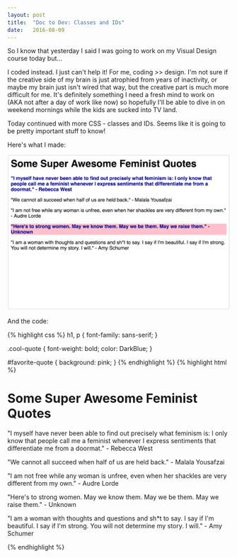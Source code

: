 ```yaml
---
layout: post
title:  "Doc to Dev: Classes and IDs"
date:   2016-08-09
---
```

So I know that yesterday I said I was going to work on my Visual Design course today but...

I coded instead. I just can't help it! For me, coding >> design. I'm not sure if the creative side of my brain is just
atrophied from years of inactivity, or maybe my brain just isn't wired that way, but the creative part is much more difficult
for me. It's definitely something I need a fresh mind to work on (AKA not after a day of work like now) so hopefully I'll be
able to dive in on weekend mornings while the kids are sucked into TV land.

Today continued with more CSS - classes and IDs. Seems like it is going to be pretty important stuff to know!

Here's what I made:

![CSS 080916](/assets/img/080916.png)

And the code:

{% highlight css %}
h1, p {
  font-family: sans-serif;
}

.cool-quote {
  font-weight: bold;
  color: DarkBlue;
}

#favorite-quote {
  background: pink;
}
{% endhighlight %}
{% highlight html %}
<h1>Some Super Awesome Feminist Quotes</h1>
<p class="cool-quote">
"I myself have never been able to find out precisely what feminism is: I only know that people call me
a feminist whenever I express sentiments that differentiate me from a doormat." - Rebecca West
</p>
<p>
"We cannot all succeed when half of us are held back." - Malala Yousafzai
</p>
<p>
"I am not free while any woman is unfree, even when her shackles are very different from my own."
- Audre Lorde
</p>
<p class="cool-quote" id="favorite-quote">
"Here's to strong women. May we know them. May we be them. May we raise them." - Unknown
</p>
<p>
"I am a woman with thoughts and questions and sh*t to say. I say if I'm beautiful. I say if I'm strong.
You will not determine my story. I will." - Amy Schumer
</p>
{% endhighlight %}
